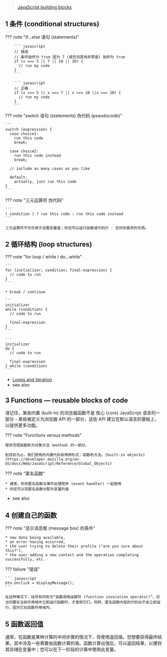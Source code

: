 
> [JavaScript building blocks](https://developer.mozilla.org/en-US/docs/Learn/JavaScript/Building_blocks)

## 1 条件 (conditional structures)

??? note "if...else 语句 (statements)"

        ``` javascript
        // 错误
        // 条件始终为 true 因为 7 (或任何其他非零值) 始终为 true
        if (x === 5 || 7 || 10 || 20) {
          // run my code
        }
        ```

        ``` javascript
        // 正确
        if (x === 5 || x === 7 || x === 10 ||x === 20) {
          // run my code
        }
        ```

??? note "switch 语句 (statements) 伪代码 (pseudocode)"

    ```
    switch (expression) {
      case choice1:
        run this code
        break;

      case choice2:
        run this code instead
        break;

      // include as many cases as you like

      default:
        actually, just run this code
    }
    ```

??? note "三元运算符 伪代码"

    ```
    ( condition ) ? run this code : run this code instead
    ```

    三元运算符不仅仅用于设置变量值；你还可以运行函数或代码行 - 任何你喜欢的东西。


## 2 循环结构 (loop structures)

??? note "for loop / while / do...while"

    ```
    for (initializer; condition; final-expression) {
      // code to run
    }
    ```

    * break / continue

    ```
    initializer
    while (condition) {
      // code to run

      final-expression
    }
    ```

    ```
    initializer
    do {
      // code to run

      final-expression
    } while (condition)
    ```

* [Loops and iteration](https://developer.mozilla.org/en-US/docs/Web/JavaScript/Guide/Loops_and_iteration)
* see also


## 3 Functions — reusable blocks of code

请记住，某些内置 (built-in) 的浏览器函数不是 核心 (core) JavaScript 语言的一部分 - 某些被定义为浏览器 API 的一部分，这些 API 建立在默认语言的基础上，以提供更多功能。

??? note "Functions versus methods"

    程序员把函数称为对象方法（method）的一部分。

    到目前为止，我们使用的内置代码有两种形式：函数和方法。[built-in objects](https://developer.mozilla.org/en-US/docs/Web/JavaScript/Reference/Global_Objects)


??? note "匿名函数"

    * 通常，你将匿名函数与事件处理程序 (event handler) 一起使用
    * 你还可以将匿名函数分配为变量的值

* see also


## 4 创建自己的函数

??? note "显示消息框 (message box) 的条件"

    * new data being available, 
    * an error having occurred, 
    * the user trying to delete their profile ("are you sure about this?"), 
    * the user adding a new contact and the operation completing successfully, etc.

??? failure "错误"

    ``` javascript
    btn.onclick = displayMessage();
    ```

    在这种情况下，括号有时称为“函数调用运算符 (function invocation operator)”。仅当你要在当前作用域中立即运行函数时，才使用它们。同样，匿名函数内部的代码也不会立即运行，因为它在函数作用域内。

## 5 函数返回值

通常，在函数是某种计算的中间步骤的情况下，将使用返回值。您想要获得最终结果，其中涉及一些需要由函数计算的值。函数计算出值后，可以返回结果，以便将其存储在变量中；您可以在下一阶段的计算中使用此变量。






